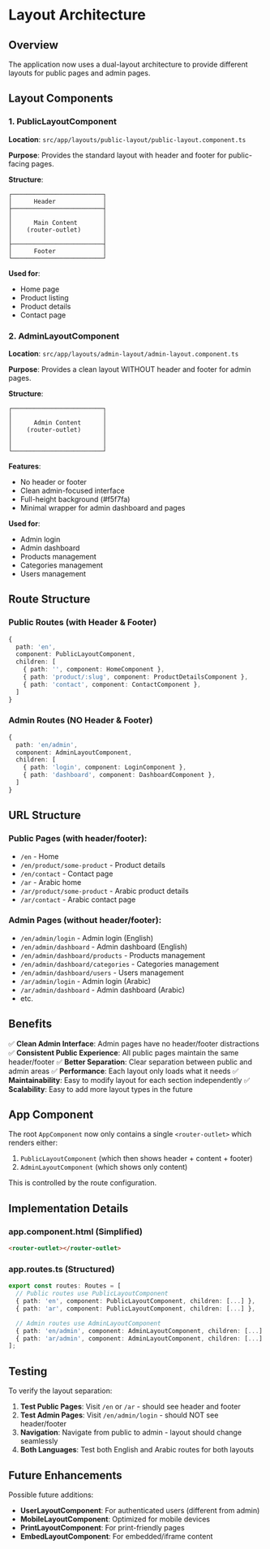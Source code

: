 # Layout Architecture

## Overview

The application now uses a dual-layout architecture to provide different layouts for public pages and admin pages.

## Layout Components

### 1. PublicLayoutComponent

**Location**: `src/app/layouts/public-layout/public-layout.component.ts`

**Purpose**: Provides the standard layout with header and footer for public-facing pages.

**Structure**:

```
┌─────────────────────────┐
│      Header             │
├─────────────────────────┤
│                         │
│      Main Content       │
│    (router-outlet)      │
│                         │
├─────────────────────────┤
│      Footer             │
└─────────────────────────┘
```

**Used for**:

- Home page
- Product listing
- Product details
- Contact page

### 2. AdminLayoutComponent

**Location**: `src/app/layouts/admin-layout/admin-layout.component.ts`

**Purpose**: Provides a clean layout WITHOUT header and footer for admin pages.

**Structure**:

```
┌─────────────────────────┐
│                         │
│      Admin Content      │
│    (router-outlet)      │
│                         │
│                         │
└─────────────────────────┘
```

**Features**:

- No header or footer
- Clean admin-focused interface
- Full-height background (#f5f7fa)
- Minimal wrapper for admin dashboard and pages

**Used for**:

- Admin login
- Admin dashboard
- Products management
- Categories management
- Users management

## Route Structure

### Public Routes (with Header & Footer)

```typescript
{
  path: 'en',
  component: PublicLayoutComponent,
  children: [
    { path: '', component: HomeComponent },
    { path: 'product/:slug', component: ProductDetailsComponent },
    { path: 'contact', component: ContactComponent },
  ]
}
```

### Admin Routes (NO Header & Footer)

```typescript
{
  path: 'en/admin',
  component: AdminLayoutComponent,
  children: [
    { path: 'login', component: LoginComponent },
    { path: 'dashboard', component: DashboardComponent },
  ]
}
```

## URL Structure

### Public Pages (with header/footer):

- `/en` - Home
- `/en/product/some-product` - Product details
- `/en/contact` - Contact page
- `/ar` - Arabic home
- `/ar/product/some-product` - Arabic product details
- `/ar/contact` - Arabic contact page

### Admin Pages (without header/footer):

- `/en/admin/login` - Admin login (English)
- `/en/admin/dashboard` - Admin dashboard (English)
- `/en/admin/dashboard/products` - Products management
- `/en/admin/dashboard/categories` - Categories management
- `/en/admin/dashboard/users` - Users management
- `/ar/admin/login` - Admin login (Arabic)
- `/ar/admin/dashboard` - Admin dashboard (Arabic)
- etc.

## Benefits

✅ **Clean Admin Interface**: Admin pages have no header/footer distractions
✅ **Consistent Public Experience**: All public pages maintain the same header/footer
✅ **Better Separation**: Clear separation between public and admin areas
✅ **Performance**: Each layout only loads what it needs
✅ **Maintainability**: Easy to modify layout for each section independently
✅ **Scalability**: Easy to add more layout types in the future

## App Component

The root `AppComponent` now only contains a single `<router-outlet>` which renders either:

1. `PublicLayoutComponent` (which then shows header + content + footer)
2. `AdminLayoutComponent` (which shows only content)

This is controlled by the route configuration.

## Implementation Details

### app.component.html (Simplified)

```html
<router-outlet></router-outlet>
```

### app.routes.ts (Structured)

```typescript
export const routes: Routes = [
  // Public routes use PublicLayoutComponent
  { path: 'en', component: PublicLayoutComponent, children: [...] },
  { path: 'ar', component: PublicLayoutComponent, children: [...] },

  // Admin routes use AdminLayoutComponent
  { path: 'en/admin', component: AdminLayoutComponent, children: [...] },
  { path: 'ar/admin', component: AdminLayoutComponent, children: [...] },
];
```

## Testing

To verify the layout separation:

1. **Test Public Pages**: Visit `/en` or `/ar` - should see header and footer
2. **Test Admin Pages**: Visit `/en/admin/login` - should NOT see header/footer
3. **Navigation**: Navigate from public to admin - layout should change seamlessly
4. **Both Languages**: Test both English and Arabic routes for both layouts

## Future Enhancements

Possible future additions:

- **UserLayoutComponent**: For authenticated users (different from admin)
- **MobileLayoutComponent**: Optimized for mobile devices
- **PrintLayoutComponent**: For print-friendly pages
- **EmbedLayoutComponent**: For embedded/iframe content
